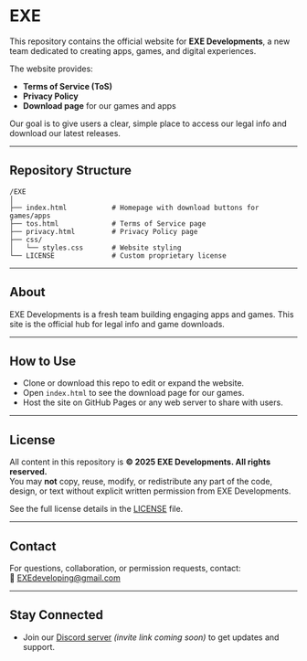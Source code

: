 # EXE

This repository contains the official website for **EXE Developments**, a new team dedicated to creating apps, games, and digital experiences.

The website provides:  
- **Terms of Service (ToS)**  
- **Privacy Policy**  
- **Download page** for our games and apps  

Our goal is to give users a clear, simple place to access our legal info and download our latest releases.

---

## Repository Structure
```
/EXE
│
├── index.html           # Homepage with download buttons for games/apps
├── tos.html             # Terms of Service page
├── privacy.html         # Privacy Policy page
├── css/
│   └── styles.css       # Website styling
└── LICENSE              # Custom proprietary license
```
---

## About

EXE Developments is a fresh team building engaging apps and games. This site is the official hub for legal info and game downloads.

---

## How to Use

- Clone or download this repo to edit or expand the website.  
- Open `index.html` to see the download page for our games.  
- Host the site on GitHub Pages or any web server to share with users.

---

## License

All content in this repository is **© 2025 EXE Developments. All rights reserved.**  
You may **not** copy, reuse, modify, or redistribute any part of the code, design, or text without explicit written permission from EXE Developments.

See the full license details in the [LICENSE](./LICENSE) file.

---

## Contact

For questions, collaboration, or permission requests, contact:  
📧 [EXEdeveloping@gmail.com](mailto:EXEdeveloping@gmail.com)

---

## Stay Connected

- Join our [Discord server](#) *(invite link coming soon)* to get updates and support.
